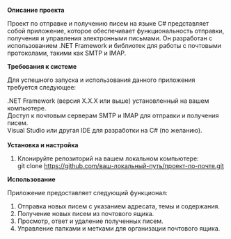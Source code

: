 **Описание проекта** <br>

Проект по отправке и получению писем на языке C# представляет собой приложение, которое обеспечивает функциональность отправки, получения и управления электронными письмами. Он разработан с использованием .NET Framework и библиотек для работы с почтовыми протоколами, такими как SMTP и IMAP. <br>

**Требования к системе** <br>

Для успешного запуска и использования данного приложения требуется следующее: <br>

.NET Framework (версия X.X.X или выше) установленный на вашем компьютере. <br>
Доступ к почтовым серверам SMTP и IMAP для отправки и получения писем. <br>
Visual Studio или другая IDE для разработки на C# (по желанию). <br> <br>
**Установка и настройка** <br>
1. Клонируйте репозиторий на вашем локальном компьютере: <br>
git clone https://github.com/ваш-локальный-путь/проект-по-почте.git <br>


**Использование** <br>

Приложение предоставляет следующий функционал: <br>

1. Отправка новых писем с указанием адресата, темы и содержания. <br>
2. Получение новых писем из почтового ящика. <br>
3. Просмотр, ответ и удаление полученных писем. <br>
4. Управление папками и метками для организации почтового ящика. <br>

